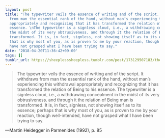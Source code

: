```yaml
---
layout: post
title: "The typewriter veils the essence of writing and of the script. It withdraws
  from man the essential rank of the hand, without man’s experiencing this withdrawal
  appropriately and recognizing that it has transformed the relation of Being to his
  essence. \nThe typewriter is a signless cloud, i.e., a withdrawing concealment in
  the midst of its very obtrusiveness. and through it the relation of Being man is
  transformed. It is, in fact, signless, not showing itself as to its essence; perhaps
  that is why most of you, as is proven to me by your reaction, though well-intended,
  have not grasped what I have been trying to say."
date: '2018-04-20T11:36:42+09:00'
tags: []
tumblr_url: https://sheeplesssheepless.tumblr.com/post/173129507183/the-typewriter-veils-the-essence-of-writing-and-of
---
```

> The typewriter veils the essence of writing and of the script. It withdraws from man the essential rank of the hand, without man’s experiencing this withdrawal appropriately and recognizing that it has transformed the relation of Being to his essence. The typewriter is a signless cloud, i.e., a withdrawing concealment in the midst of its very obtrusiveness. and through it the relation of Being man is transformed. It is, in fact, signless, not showing itself as to its essence; perhaps that is why most of you, as is proven to me by your reaction, though well-intended, have not grasped what I have been trying to say.

—Martin Heidegger in Parmenides (1992), p. 85

